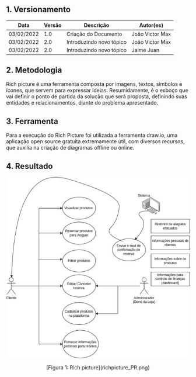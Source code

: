 ## 1. Versionamento

| Data       | Versão | Descrição            | Autor(es)           |
| ---------- | ------ | -------------------- | --------------- |
| 03/02/2022 | 1.0    | Criação do Documento | João Victor Max |
| 03/02/2022 | 2.0    | Introduzindo novo tópico | João Victor Max |
| 03/02/2022 | 2.0    | Introduzindo novo tópico | Jaime Juan |

## 2. Metodologia

Rich picture é uma ferramenta composta por imagens, textos, símbolos e ícones, que servem para expressar ideias. Resumidamente, é o esboço que vai definir o ponto de partida da solução que será proposta, definindo suas entidades e relacionamentos, diante do problema apresentado.

## 3. Ferramenta

Para a execução do Rich Picture foi utilizada a ferramenta draw.io, uma aplicação open source gratuita extremamente útil, com diversos recursos, que auxilia  na criação de diagramas offline ou online.

## 4. Resultado

![richpicture_PR](richpicture_PR.png)

<center>[Figura 1: Rich picture](richpicture_PR.png)</center>